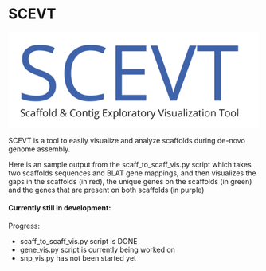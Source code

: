 # SCEVT

![SCEVT LOGO](https://raw.githubusercontent.com/pbieberstein/SCEVT/master/scevt-logo.png)


SCEVT is a tool to easily visualize and analyze scaffolds during de-novo genome assembly.

Here is an sample output from the scaff_to_scaff_vis.py script which takes two scaffolds sequences and BLAT gene mappings,
and then visualizes the gaps in the scaffolds (in red), the unique genes on the scaffolds (in green) and the genes that are present
on both scaffolds (in purple)

#### Currently still in development:
Progress:
* scaff_to_scaff_vis.py script is DONE
* gene_vis.py script is currently being worked on
* snp_vis.py has not been started yet

